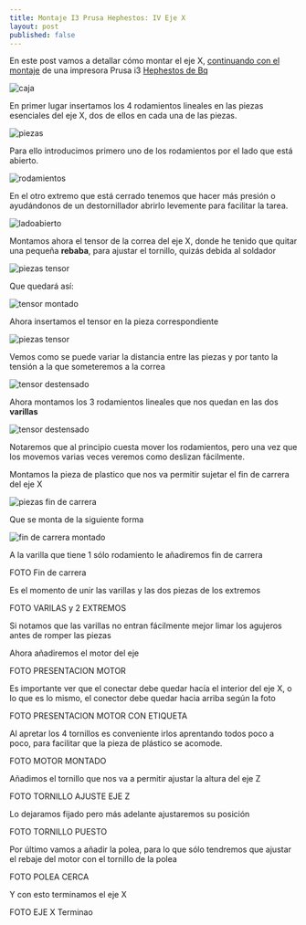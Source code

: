 ```yaml
---
title: Montaje I3 Prusa Hephestos: IV Eje X
layout: post
published: false
---
```

En este post vamos a detallar cómo montar el eje X, [continuando con el montaje](http://blog.elcacharreo.com/tag/hephestos/) de una impresora Prusa i3 [Hephestos de Bq](http://bq.com/es/prusa)

![caja](https://lh4.googleusercontent.com/-rdVyzwV4zpo/VVWUwvCw-AI/AAAAAAAA6_4/5A0sgjSBaqk/w628-h471-no/IMG_20150514_224305.jpg)

En primer lugar insertamos los 4 rodamientos lineales en las piezas esenciales del eje X, dos de ellos en cada una de las piezas. 

![piezas](https://lh6.googleusercontent.com/-ash_NAf8A9w/VVU88Ez1AkI/AAAAAAAA61U/28kYLMd_2kY/w628-h471-no/IMG_20150514_224433.jpg)

Para ello introducimos primero uno de los rodamientos por el lado que está abierto. 

![rodamientos](https://lh4.googleusercontent.com/-uqvnBuH0_kE/VVU8-jhjaGI/AAAAAAAA61g/g2KAT_Q8CI0/w628-h471-no/IMG_20150514_224730.jpg)

En el otro extremo que está cerrado tenemos que hacer más presión o ayudándonos de un destornillador abrirlo levemente para facilitar la tarea.

![ladoabierto](https://lh6.googleusercontent.com/-epIqL449uVs/VVU9DEI4J9I/AAAAAAAA614/Rd4kiBQO0uw/w628-h471-no/IMG_20150514_230225.jpg)

Montamos ahora el tensor de la correa del eje X, donde he tenido que quitar una pequeña **rebaba**, para ajustar el tornillo, quizás debida al soldador

![piezas tensor](https://lh4.googleusercontent.com/-CgRRb-wrTt0/VVU9HcDuTBI/AAAAAAAA7BU/eBT-4ym2PCo/w628-h471-no/IMG_20150514_231106.jpg)

Que quedará así:

![tensor montado](https://lh4.googleusercontent.com/-d_u19VzPyBc/VVU9JaOZo8I/AAAAAAAA62c/VOJSaBBAE4w/w628-h471-no/IMG_20150514_231627.jpg)

Ahora insertamos el tensor en la pieza correspondiente

![piezas tensor](https://lh6.googleusercontent.com/-uFEja3rOTCI/VVU9NqLDJuI/AAAAAAAA620/Z3nXGdcHNW4/w628-h471-no/IMG_20150514_231854.jpg)

Vemos como se puede variar la distancia entre las piezas y por tanto la tensión a la que someteremos a la correa

![tensor destensado](https://lh4.googleusercontent.com/-LLmLejLKOKs/VVU9QNGGvsI/AAAAAAAA63A/cv-xd8L01R4/w628-h471-no/IMG_20150514_232207.jpg)

Ahora montamos los 3 rodamientos lineales que nos quedan en las dos **varillas**

![tensor destensado](https://lh6.googleusercontent.com/-N363hpEAJbw/VVU9SESOGBI/AAAAAAAA63M/VT6YTvaLOsM/w628-h471-no/IMG_20150514_232220.jpg)

Notaremos que al principio cuesta mover los rodamientos, pero una vez que los movemos varias veces veremos como deslizan fácilmente.

Montamos la pieza de plastico que nos va permitir sujetar el fin de carrera del eje X

![piezas fin de carrera](https://lh4.googleusercontent.com/-s8s_hQ4S6Dw/VVU9Ay29XuI/AAAAAAAA61s/jUF4lx6vQi4/w628-h471-no/IMG_20150514_224749.jpg)

Que se monta de la siguiente forma

![fin de carrera montado](https://lh4.googleusercontent.com/-N1XB21WwP-c/VVU9FAqVV1I/AAAAAAAA62E/IeISxDj5fx4/w628-h471-no/IMG_20150514_230458.jpg)

A la varilla que tiene 1 sólo rodamiento le añadiremos fin de carrera

FOTO Fin de carrera

Es el momento de unir las varillas y las dos piezas de los extremos

FOTO VARILAS y 2 EXTREMOS

Si notamos que las varillas no entran fácilmente mejor limar los agujeros antes de romper las piezas

Ahora añadiremos el motor del eje

FOTO PRESENTACION MOTOR 

Es importante ver que el conectar debe quedar hacía el interior del eje X, o lo que es lo mismo, el conector debe quedar hacia arriba según la foto

FOTO PRESENTACION MOTOR CON ETIQUETA

Al apretar los 4 tornillos es conveniente irlos aprentando todos poco a poco, para facilitar que la pieza de plástico se acomode.

FOTO MOTOR MONTADO

Añadimos el tornillo que nos va a permitir ajustar la altura del eje Z

FOTO TORNILLO AJUSTE EJE Z

Lo dejaramos fijado pero más adelante ajustaremos su posición

FOTO TORNILLO PUESTO

Por último vamos a añadir la polea, para lo que sólo tendremos que ajustar el rebaje del motor con el tornillo de la polea

FOTO POLEA CERCA

Y con esto terminamos el eje X

FOTO EJE X Terminao